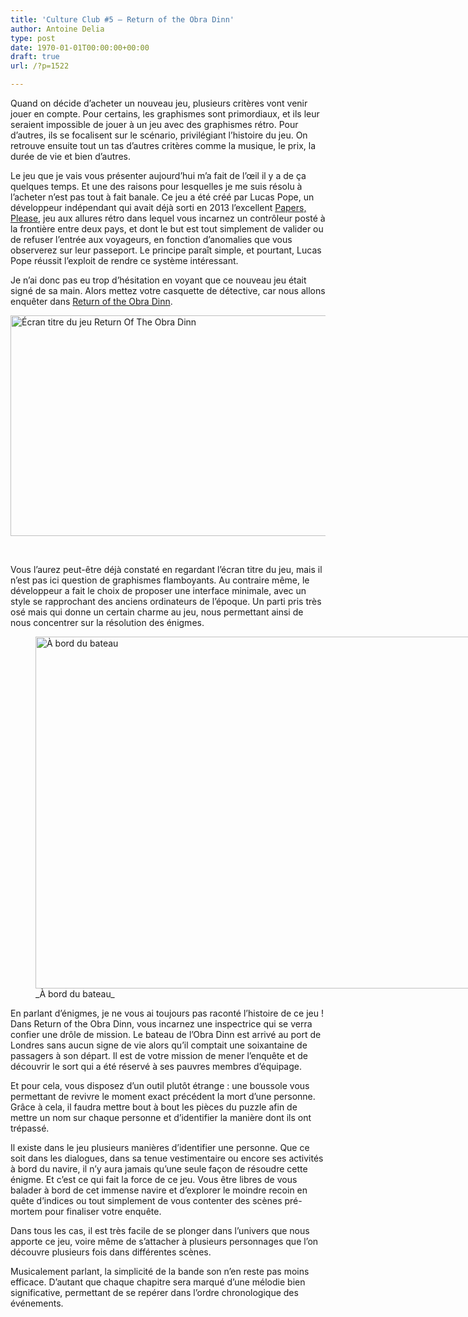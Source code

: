 ```yaml
---
title: 'Culture Club #5 – Return of the Obra Dinn'
author: Antoine Delia
type: post
date: 1970-01-01T00:00:00+00:00
draft: true
url: /?p=1522

---
```

Quand on décide d&#8217;acheter un nouveau jeu, plusieurs critères vont venir jouer en compte. Pour certains, les graphismes sont primordiaux, et ils leur seraient impossible de jouer à un jeu avec des graphismes rétro. Pour d&#8217;autres, ils se focalisent sur le scénario, privilégiant l&#8217;histoire du jeu. On retrouve ensuite tout un tas d&#8217;autres critères comme la musique, le prix, la durée de vie et bien d&#8217;autres.

Le jeu que je vais vous présenter aujourd&#8217;hui m&#8217;a fait de l’œil il y a de ça quelques temps. Et une des raisons pour lesquelles je me suis résolu à l&#8217;acheter n&#8217;est pas tout à fait banale. Ce jeu a été créé par Lucas Pope, un développeur indépendant qui avait déjà sorti en 2013 l&#8217;excellent <a href="https://store.steampowered.com/app/239030/Papers_Please" target="_blank" rel="noopener noreferrer">Papers, Please</a>, jeu aux allures rétro dans lequel vous incarnez un contrôleur posté à la frontière entre deux pays, et dont le but est tout simplement de valider ou de refuser l&#8217;entrée aux voyageurs, en fonction d&#8217;anomalies que vous observerez sur leur passeport. Le principe paraît simple, et pourtant, Lucas Pope réussit l&#8217;exploit de rendre ce système intéressant.

Je n&#8217;ai donc pas eu trop d&#8217;hésitation en voyant que ce nouveau jeu était signé de sa main. Alors mettez votre casquette de détective, car nous allons enquêter dans <a href="https://store.steampowered.com/app/653530/Return_of_the_Obra_Dinn/" target="_blank" rel="noopener noreferrer">Return of the Obra Dinn</a>.

<img loading="lazy" class="aligncenter" src="https://i0.wp.com/steamcdn-a.akamaihd.net/steam/apps/653530/capsule_616x353.jpg?resize=616%2C353&#038;ssl=1" alt="Écran titre du jeu Return Of The Obra Dinn" width="616" height="353" data-recalc-dims="1" /> 

&nbsp;

Vous l&#8217;aurez peut-être déjà constaté en regardant l&#8217;écran titre du jeu, mais il n&#8217;est pas ici question de graphismes flamboyants. Au contraire même, le développeur a fait le choix de proposer une interface minimale, avec un style se rapprochant des anciens ordinateurs de l&#8217;époque. Un parti pris très osé mais qui donne un certain charme au jeu, nous permettant ainsi de nous concentrer sur la résolution des énigmes.

<figure style="width: 1920px" class="wp-caption aligncenter"><img loading="lazy" src="https://i0.wp.com/edge.alluremedia.com.au/m/k/2018/11/20181023144013_11.jpg?resize=1000%2C563&#038;ssl=1" alt="À bord du bateau" width="1000" height="563" data-recalc-dims="1" /><figcaption class="wp-caption-text">_À bord du bateau_</figcaption></figure>

En parlant d&#8217;énigmes, je ne vous ai toujours pas raconté l&#8217;histoire de ce jeu ! Dans Return of the Obra Dinn, vous incarnez une inspectrice qui se verra confier une drôle de mission. Le bateau de l&#8217;Obra Dinn est arrivé au port de Londres sans aucun signe de vie alors qu&#8217;il comptait une soixantaine de passagers à son départ. Il est de votre mission de mener l&#8217;enquête et de découvrir le sort qui a été réservé à ses pauvres membres d&#8217;équipage.

Et pour cela, vous disposez d&#8217;un outil plutôt étrange : une boussole vous permettant de revivre le moment exact précédent la mort d&#8217;une personne. Grâce à cela, il faudra mettre bout à bout les pièces du puzzle afin de mettre un nom sur chaque personne et d&#8217;identifier la manière dont ils ont trépassé.

Il existe dans le jeu plusieurs manières d&#8217;identifier une personne. Que ce soit dans les dialogues, dans sa tenue vestimentaire ou encore ses activités à bord du navire, il n&#8217;y aura jamais qu&#8217;une seule façon de résoudre cette énigme. Et c&#8217;est ce qui fait la force de ce jeu. Vous être libres de vous balader à bord de cet immense navire et d&#8217;explorer le moindre recoin en quête d&#8217;indices ou tout simplement de vous contenter des scènes pré-mortem pour finaliser votre enquête.

Dans tous les cas, il est très facile de se plonger dans l&#8217;univers que nous apporte ce jeu, voire même de s&#8217;attacher à plusieurs personnages que l&#8217;on découvre plusieurs fois dans différentes scènes.

Musicalement parlant, la simplicité de la bande son n&#8217;en reste pas moins efficace. D&#8217;autant que chaque chapitre sera marqué d&#8217;une mélodie bien significative, permettant de se repérer dans l&#8217;ordre chronologique des événements.